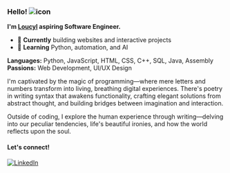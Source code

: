 ### Hello! ![icon](https://graphic.neocities.org/tumblr_lngplwQozp1qfel73.gif)

**I'm [Loucyl](https://loucylliao.github.io/loucyl/) aspiring Software Engineer.**

- 🔭 **Currently** building websites and interactive projects
- 🌱 **Learning** Python, automation, and AI

**Languages:** Python, JavaScript, HTML, CSS, C++, SQL, Java, Assembly
**Passions:** Web Development, UI/UX Design

I'm captivated by the magic of programming—where mere letters and numbers transform into living, breathing digital experiences. There's poetry in writing syntax that awakens functionality, crafting elegant solutions from abstract thought, and building bridges between imagination and interaction.

Outside of coding, I explore the human experience through writing—delving into our peculiar tendencies, life's beautiful ironies, and how the world reflects upon the soul.

#### Let's connect!
[![LinkedIn](https://img.shields.io/badge/LinkedIn-%230E76A8.svg?&style=for-the-badge&logo=LinkedIn&logoColor=white)](https://linkedin.com/in/loucylliao)
